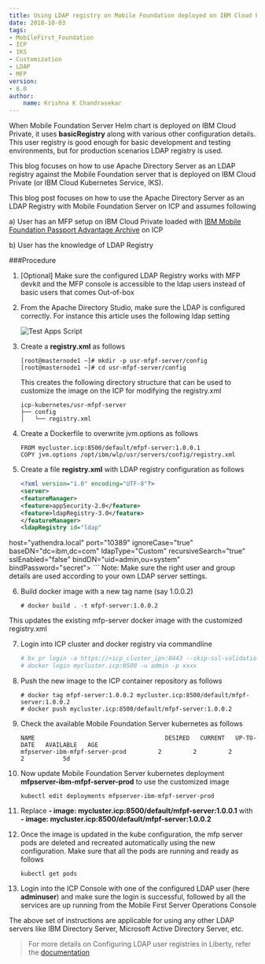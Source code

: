 ```yaml
---
title: Using LDAP registry on Mobile Foundation deployed on IBM Cloud Private (ICP)
date: 2018-10-03
tags:
- MobileFirst_Foundation
- ICP
- IKS
- Customization
- LDAP
- MFP
version:
- 8.0
author: 
    name: Krishna K Chandrasekar
---
```


When Mobile Foundation Server Helm chart is deployed on IBM Cloud Private, it uses **basicRegistry** along with various other configuration details.  This user registry is good enough for basic development and testing environments, but for production scenarios LDAP registry is used. 

This blog focuses on how to use Apache Directory Server as an LDAP registry against the Mobile Foundation server that is deployed on IBM Cloud Private (or IBM Cloud Kubernetes Service, IKS).

This blog post focuses on how to use the Apache Directory Server as an LDAP Registry with Mobile Foundation Server on ICP and assumes following

a) User has an MFP setup on IBM Cloud Private loaded with [IBM Mobile Foundation Passport Advantage Archive](https://mobilefirstplatform.ibmcloud.com/tutorials/en/foundation/8.0/bluemix/mobilefirst-server-on-icp/#download-the-ibm-mfpf-ppa-archive) on ICP

b) User has the knowledge of LDAP Registry

###Procedure

1. [Optional] Make sure the configured LDAP Registry works with MFP devkit and the MFP console is accessible to the ldap users instead of basic users that comes Out-of-box
2. From the Apache Directory Studio, make sure the LDAP is configured correctly. For instance this article uses the following ldap setting

	![Test Apps Script]({{site.baseurl}}/assets/blog/2018-10-03-customizing-mfp-on-icp-ldap-registry/apache-ds-ldap-config-on-studio.png)

3. Create a **registry.xml** as follows

	```
	[root@masternode1 ~]# mkdir -p usr-mfpf-server/config
	[root@masternode1 ~]# cd usr-mfpf-server/config
	```
	This creates the following directory structure that can be used to customize the image on the ICP for modifying the registry.xml
	
	```
	icp-kubernetes/usr-mfpf-server
	├── config
	│   └── registry.xml
	```
4. Create a Dockerfile to overwrite jvm.options as follows
	
	```
	FROM mycluster.icp:8500/default/mfpf-server:1.0.0.1
	COPY jvm.options /opt/ibm/wlp/usr/servers/config/registry.xml
	```
5. Create a file **registry.xml** with LDAP registry configuration as follows

	```xml
	<?xml version="1.0" encoding="UTF-8"?>
	<server>
	<featureManager>
    <feature>appSecurity-2.0</feature>
    <feature>ldapRegistry-3.0</feature>
	</featureManager>
	<ldapRegistry id="ldap"
host="yathendra.local" port="10389" ignoreCase="true"
baseDN="dc=ibm,dc=com"
ldapType="Custom"
recursiveSearch="true"
sslEnabled="false"
bindDN="uid=admin,ou=system"
bindPassword="secret">
<customFilters userFilter="(&amp;(uid=%v)(objectclass=inetOrgPerson))"
groupFilter="(&amp;(member=uid=%v)(objectclass=groupOfNames))"
userIdMap="*:uid"
groupIdMap="*:cn"
groupMemberIdMap="ibm-allGroups:member;ibm-allGroups:uniqueMember;groupOfUniqueNames:uniqueMember;groupOfNames:member"/>
	 <group name="mfpadmingroup">
	 	<member name="adminuser"/>
	 </group>
	 <group name="mfpconfiggroup">
	 	 <member name="configUser_mfpadmin"/>
	 </group>
	 <member name="MfpRESTUser"/>
	 <member name="Push_MFPLDAPPOC"/>
	 <member name="Admin_MFPLDAPPOC"/>
</ldapRegistry>
</server>
	```
	Note: Make sure the right user and group details are used according to your own LDAP server settings.
	
6. Build docker image with a new tag name (say 1.0.0.2)

	```
	# docker build . -t mfpf-server:1.0.0.2
	```
This updates the existing mfp-server docker image with the customized registry.xml

7.	Login into ICP cluster and docker registry via commandline

	```bash
	# bx pr login -a https://<icp_cluster_ip>:8443 --skip-ssl-validation -u admin -p xxxx -c <mycluster-account>
	# docker login mycluster.icp:8500 -u admin -p xxxx
	```
8.	Push the new image to the ICP container repository as follows

	```
	# docker tag mfpf-server:1.0.0.2 mycluster.icp:8500/default/mfpf-server:1.0.0.2
	# docker push mycluster.icp:8500/default/mfpf-server:1.0.0.2
	```
9. Check the available Mobile Foundation Server kubernetes as follows

	```kubectl get deployments
	NAME                                     DESIRED   CURRENT   UP-TO-DATE   AVAILABLE   AGE
	mfpserver-ibm-mfpf-server-prod         2         2         2            2           5d
	```
10. Now update Mobile Foundation Server kubernetes deployment **mfpserver-ibm-mfpf-server-prod** to use the customized image 
	
	```
	kubectl edit deployments mfpserver-ibm-mfpf-server-prod
	```
11. Replace **- image: mycluster.icp:8500/default/mfpf-server:1.0.0.1** with **- image: mycluster.icp:8500/default/mfpf-server:1.0.0.2**

12. Once the image is updated in the kube configuration, the mfp server pods are deleted and recreated automatically using the new configuration. Make sure that all the pods are running and ready as follows

	```
	kubectl get pods
	```
13. Login into the ICP Console with one of the configured LDAP user (here **adminuser**) and make sure the login is successful, followed by all the services are up running from the Mobile First Server Operations Console 

The above set of instructions are applicable for using any other LDAP servers like IBM Directory Server, Microsoft Active Directory Server, etc.

> For more details on Configuring LDAP user registries in Liberty, refer the [documentation](https://www.ibm.com/support/knowledgecenter/en/SSEQTP_liberty/com.ibm.websphere.wlp.doc/ae/twlp_sec_ldap.html) 
